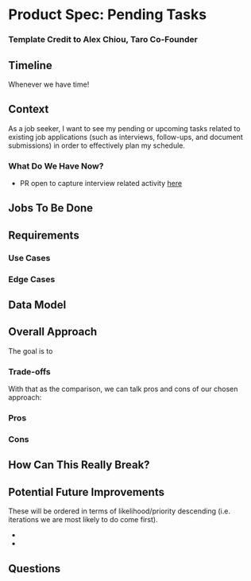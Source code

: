 # Product Spec: Pending Tasks

### Template Credit to Alex Chiou, Taro Co-Founder

## Timeline

Whenever we have time!

## Context

As a job seeker, I want to see my pending or upcoming tasks related to existing job applications (such as interviews, follow-ups, and document submissions) in order to effectively plan my schedule.

### What Do We Have Now?

- PR open to capture interview related activity [here](https://github.com/lnovitz/jobseeker-analytics/blob/main/main.py#L109-L113)

## Jobs To Be Done

## Requirements

### Use Cases

### Edge Cases

## Data Model

## Overall Approach

The goal is to

### Trade-offs

With that as the comparison, we can talk pros and cons of our chosen approach:

### Pros

### Cons

## How Can This Really Break?

## Potential Future Improvements

These will be ordered in terms of likelihood/priority descending (i.e. iterations we are most likely to do come first).

-
-

## Questions
